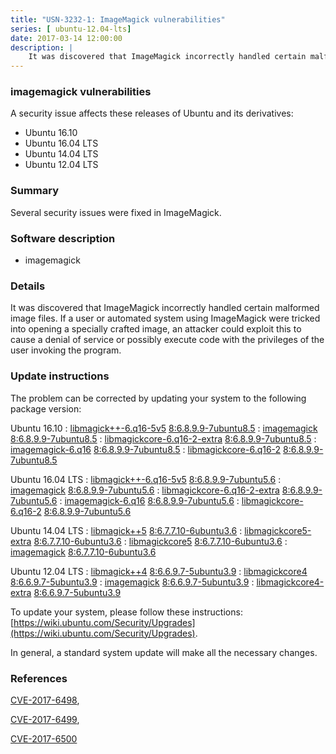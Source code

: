 ```yaml
---
title: "USN-3232-1: ImageMagick vulnerabilities"
series: [ ubuntu-12.04-lts]
date: 2017-03-14 12:00:00
description: |
    It was discovered that ImageMagick incorrectly handled certain malformed image files. If a user or automated system using ImageMagick were tricked into opening a specially crafted image, an attacker could exploit this to cause a denial of service or possibly execute code with the privileges of the user invoking the program. 
--- 
```

 
 


### imagemagick vulnerabilities

A security issue affects these releases of Ubuntu and its derivatives:

* Ubuntu 16.10
* Ubuntu 16.04 LTS
* Ubuntu 14.04 LTS
* Ubuntu 12.04 LTS

### Summary

Several security issues were fixed in ImageMagick. 

### Software description

* imagemagick 

### Details

It was discovered that ImageMagick incorrectly handled certain malformed image files. If a user or automated system using ImageMagick were tricked into opening a specially crafted image, an attacker could exploit this to cause a denial of service or possibly execute code with the privileges of the user invoking the program. 

### Update instructions

The problem can be corrected by updating your system to the following package version:

Ubuntu 16.10
 : [libmagick++-6.q16-5v5](https://launchpad.net/ubuntu/+source/imagemagick) <span> [8:6.8.9.9-7ubuntu8.5](https://launchpad.net/ubuntu/+source/imagemagick/8:6.8.9.9-7ubuntu8.5) </span> 
 : [imagemagick](https://launchpad.net/ubuntu/+source/imagemagick) <span> [8:6.8.9.9-7ubuntu8.5](https://launchpad.net/ubuntu/+source/imagemagick/8:6.8.9.9-7ubuntu8.5) </span> 
 : [libmagickcore-6.q16-2-extra](https://launchpad.net/ubuntu/+source/imagemagick) <span> [8:6.8.9.9-7ubuntu8.5](https://launchpad.net/ubuntu/+source/imagemagick/8:6.8.9.9-7ubuntu8.5) </span> 
 : [imagemagick-6.q16](https://launchpad.net/ubuntu/+source/imagemagick) <span> [8:6.8.9.9-7ubuntu8.5](https://launchpad.net/ubuntu/+source/imagemagick/8:6.8.9.9-7ubuntu8.5) </span> 
 : [libmagickcore-6.q16-2](https://launchpad.net/ubuntu/+source/imagemagick) <span> [8:6.8.9.9-7ubuntu8.5](https://launchpad.net/ubuntu/+source/imagemagick/8:6.8.9.9-7ubuntu8.5) </span> 

Ubuntu 16.04 LTS
 : [libmagick++-6.q16-5v5](https://launchpad.net/ubuntu/+source/imagemagick) <span> [8:6.8.9.9-7ubuntu5.6](https://launchpad.net/ubuntu/+source/imagemagick/8:6.8.9.9-7ubuntu5.6) </span> 
 : [imagemagick](https://launchpad.net/ubuntu/+source/imagemagick) <span> [8:6.8.9.9-7ubuntu5.6](https://launchpad.net/ubuntu/+source/imagemagick/8:6.8.9.9-7ubuntu5.6) </span> 
 : [libmagickcore-6.q16-2-extra](https://launchpad.net/ubuntu/+source/imagemagick) <span> [8:6.8.9.9-7ubuntu5.6](https://launchpad.net/ubuntu/+source/imagemagick/8:6.8.9.9-7ubuntu5.6) </span> 
 : [imagemagick-6.q16](https://launchpad.net/ubuntu/+source/imagemagick) <span> [8:6.8.9.9-7ubuntu5.6](https://launchpad.net/ubuntu/+source/imagemagick/8:6.8.9.9-7ubuntu5.6) </span> 
 : [libmagickcore-6.q16-2](https://launchpad.net/ubuntu/+source/imagemagick) <span> [8:6.8.9.9-7ubuntu5.6](https://launchpad.net/ubuntu/+source/imagemagick/8:6.8.9.9-7ubuntu5.6) </span> 

Ubuntu 14.04 LTS
 : [libmagick++5](https://launchpad.net/ubuntu/+source/imagemagick) <span> [8:6.7.7.10-6ubuntu3.6](https://launchpad.net/ubuntu/+source/imagemagick/8:6.7.7.10-6ubuntu3.6) </span> 
 : [libmagickcore5-extra](https://launchpad.net/ubuntu/+source/imagemagick) <span> [8:6.7.7.10-6ubuntu3.6](https://launchpad.net/ubuntu/+source/imagemagick/8:6.7.7.10-6ubuntu3.6) </span> 
 : [libmagickcore5](https://launchpad.net/ubuntu/+source/imagemagick) <span> [8:6.7.7.10-6ubuntu3.6](https://launchpad.net/ubuntu/+source/imagemagick/8:6.7.7.10-6ubuntu3.6) </span> 
 : [imagemagick](https://launchpad.net/ubuntu/+source/imagemagick) <span> [8:6.7.7.10-6ubuntu3.6](https://launchpad.net/ubuntu/+source/imagemagick/8:6.7.7.10-6ubuntu3.6) </span> 

Ubuntu 12.04 LTS
 : [libmagick++4](https://launchpad.net/ubuntu/+source/imagemagick) <span> [8:6.6.9.7-5ubuntu3.9](https://launchpad.net/ubuntu/+source/imagemagick/8:6.6.9.7-5ubuntu3.9) </span> 
 : [libmagickcore4](https://launchpad.net/ubuntu/+source/imagemagick) <span> [8:6.6.9.7-5ubuntu3.9](https://launchpad.net/ubuntu/+source/imagemagick/8:6.6.9.7-5ubuntu3.9) </span> 
 : [imagemagick](https://launchpad.net/ubuntu/+source/imagemagick) <span> [8:6.6.9.7-5ubuntu3.9](https://launchpad.net/ubuntu/+source/imagemagick/8:6.6.9.7-5ubuntu3.9) </span> 
 : [libmagickcore4-extra](https://launchpad.net/ubuntu/+source/imagemagick) <span> [8:6.6.9.7-5ubuntu3.9](https://launchpad.net/ubuntu/+source/imagemagick/8:6.6.9.7-5ubuntu3.9) </span> 

To update your system, please follow these instructions: [https://wiki.ubuntu.com/Security/Upgrades](https://wiki.ubuntu.com/Security/Upgrades).

In general, a standard system update will make all the necessary changes. 

### References

 
 [CVE-2017-6498](http://people.ubuntu.com/~ubuntu-security/cve/CVE-2017-6498), 

 [CVE-2017-6499](http://people.ubuntu.com/~ubuntu-security/cve/CVE-2017-6499), 

 [CVE-2017-6500](http://people.ubuntu.com/~ubuntu-security/cve/CVE-2017-6500)
 

